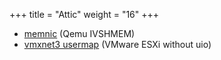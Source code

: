 +++
title = "Attic"
weight = "16"
+++

- [memnic](http://dpdk.org/doc/memnic-pmd) (Qemu IVSHMEM)
- [vmxnet3 usermap](http://dpdk.org/doc/vmxnet3-usermap) (VMware ESXi without uio)
